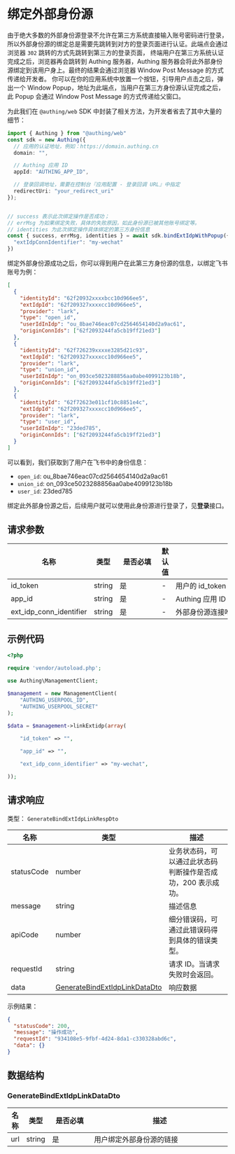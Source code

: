 # 绑定外部身份源

<!--
  警告⚠️：
  不要直接修改该文档，
  https://github.com/Authing/authing-docs-factory
  使用该项目进行生成
-->

<LastUpdated />



由于绝大多数的外部身份源登录不允许在第三方系统直接输入账号密码进行登录，所以外部身份源的绑定总是需要先跳转到对方的登录页面进行认证。此端点会通过浏览器 `302` 跳转的方式先跳转到第三方的登录页面，
终端用户在第三方系统认证完成之后，浏览器再会跳转到 Authing 服务器，Authing 服务器会将此外部身份源绑定到该用户身上。最终的结果会通过浏览器 Window Post Message 的方式传递给开发者。
你可以在你的应用系统中放置一个按钮，引导用户点击之后，弹出一个 Window Popup，地址为此端点，当用户在第三方身份源认证完成之后，此 Popup 会通过 Window Post Message 的方式传递给父窗口。

为此我们在 `@authing/web` SDK 中封装了相关方法，为开发者省去了其中大量的细节：

```typescript
import { Authing } from "@authing/web"
const sdk = new Authing({
  // 应用的认证地址，例如：https://domain.authing.cn
  domain: "",

  // Authing 应用 ID
  appId: "AUTHING_APP_ID",

  // 登录回调地址，需要在控制台『应用配置 - 登录回调 URL』中指定
  redirectUri: "your_redirect_uri"
});


// success 表示此次绑定操作是否成功；
// errMsg 为如果绑定失败，具体的失败原因，如此身份源已被其他账号绑定等。
// identities 为此次绑定操作具体绑定的第三方身份信息
const { success, errMsg, identities } = await sdk.bindExtIdpWithPopup({
  "extIdpConnIdentifier": "my-wechat"
})

```

绑定外部身份源成功之后，你可以得到用户在此第三方身份源的信息，以绑定飞书账号为例：

```json
[
  {
    "identityId": "62f20932xxxxbcc10d966ee5",
    "extIdpId": "62f209327xxxxcc10d966ee5",
    "provider": "lark",
    "type": "open_id",
    "userIdInIdp": "ou_8bae746eac07cd2564654140d2a9ac61",
    "originConnIds": ["62f2093244fa5cb19ff21ed3"]
  },
  {
    "identityId": "62f726239xxxxe3285d21c93",
    "extIdpId": "62f209327xxxxcc10d966ee5",
    "provider": "lark",
    "type": "union_id",
    "userIdInIdp": "on_093ce5023288856aa0abe4099123b18b",
    "originConnIds": ["62f2093244fa5cb19ff21ed3"]
  },
  {
    "identityId": "62f72623e011cf10c8851e4c",
    "extIdpId": "62f209327xxxxcc10d966ee5",
    "provider": "lark",
    "type": "user_id",
    "userIdInIdp": "23ded785",
    "originConnIds": ["62f2093244fa5cb19ff21ed3"]
  }
]
```

可以看到，我们获取到了用户在飞书中的身份信息：

- `open_id`: ou_8bae746eac07cd2564654140d2a9ac61
- `union_id`: on_093ce5023288856aa0abe4099123b18b
- `user_id`: 23ded785

绑定此外部身份源之后，后续用户就可以使用此身份源进行登录了，见**登录**接口。

  

## 请求参数

| 名称 | 类型 | <div style="width:80px">是否必填</div> | 默认值 | <div style="width:300px">描述</div> | <div style="width:200px"></div>示例值</div> |
| ---- | ---- | ---- | ---- | ---- | ---- |
 | id_token | string  | 是 | - | 用户的 id_token  |  |
 | app_id | string  | 是 | - | Authing 应用 ID  |  |
 | ext_idp_conn_identifier | string  | 是 | - | 外部身份源连接唯一标志  | `my-wechat` |


## 示例代码
```php
<?php

require 'vendor/autoload.php';

use Authing\ManagementClient;

$management = new ManagementClient(
    "AUTHING_USERPOOL_ID",
    "AUTHING_USERPOOL_SECRET"
);

$data = $management->linkExtidp(array(
  
    "id_token" => "",

    "app_id" => "",

    "ext_idp_conn_identifier" => "my-wechat",

));
```

## 请求响应

类型： `GenerateBindExtIdpLinkRespDto`

| 名称 | 类型 | 描述 |
| ---- | ---- | ---- |
| statusCode | number | 业务状态码，可以通过此状态码判断操作是否成功，200 表示成功。 |
| message | string | 描述信息 |
| apiCode | number | 细分错误码，可通过此错误码得到具体的错误类型。 |
| requestId | string | 请求 ID。当请求失败时会返回。 |
| data | <a href="#GenerateBindExtIdpLinkDataDto">GenerateBindExtIdpLinkDataDto</a> | 响应数据 |



示例结果：

```json
{
  "statusCode": 200,
  "message": "操作成功",
  "requestId": "934108e5-9fbf-4d24-8da1-c330328abd6c",
  "data": {}
}
```

## 数据结构


### <a id="GenerateBindExtIdpLinkDataDto"></a> GenerateBindExtIdpLinkDataDto

| 名称 | 类型 | <div style="width:80px">是否必填</div> | <div style="width:300px">描述</div> | <div style="width:200px">示例值</div> |
| ---- |  ---- | ---- | ---- | ---- |
| url | string | 是 | 用户绑定外部身份源的链接   |  |


